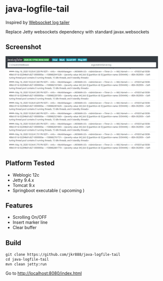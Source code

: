 # java-logfile-tail 
Inspired by [Websocket log tailer](https://github.com/davidmoten/websockets-log-tail)

Replace Jetty websockets dependency with standard javax.websockets

Screenshot
----------
![Example Weblogic AdminServer log](https://github.com/jkr888/java-logfile-tail/blob/master/picture/screenshot-01.png?raw=true)

Platform Tested
---------------
  * Weblogic 12c
  * Jetty 9.4.x
  * Tomcat 9.x
  * Springboot executable ( upcoming )

Features
--------
  * Scrolling On/OFF
  * Insert marker line
  * Clear buffer

Build
---------
    git clone https://github.com/jkr888/java-logfile-tail
    cd java-logfile-tail
    mvn clean jetty:run
    
Go to [http://localhost:8080/index.html](http://localhost:8080/index.html)



